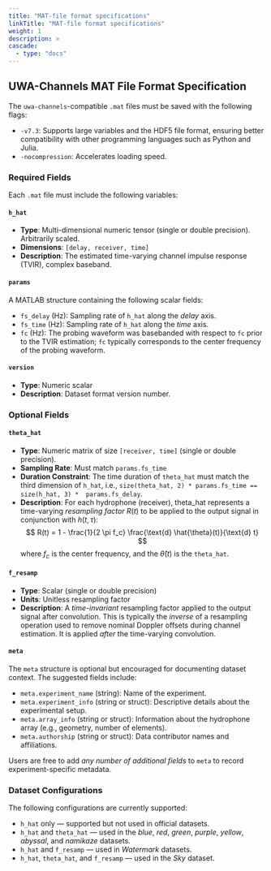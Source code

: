 ```yaml
---
title: "MAT-file format specifications"
linkTitle: "MAT-file format specifications"
weight: 1
description: >
cascade:
  - type: "docs"
---
```


## UWA-Channels MAT File Format Specification

The `uwa-channels`-compatible `.mat` files must be saved with the following flags:

* `-v7.3`: Supports large variables and the HDF5 file format, ensuring better compatibility with other programming languages such as Python and Julia.
* `-nocompression`: Accelerates loading speed.

### Required Fields

Each `.mat` file must include the following variables:

#### **`h_hat`**

* **Type**: Multi-dimensional numeric tensor (single or double precision). Arbitrarily scaled.
* **Dimensions**: `[delay, receiver, time]`
* **Description**: The estimated time-varying channel impulse response (TVIR), complex baseband.

#### **`params`**

A MATLAB structure containing the following scalar fields:

* `fs_delay` (Hz): Sampling rate of `h_hat` along the *delay* axis.
* `fs_time` (Hz): Sampling rate of `h_hat` along the *time* axis.
* `fc` (Hz): The probing waveform was basebanded with respect to `fc` prior to the TVIR estimation; `fc` typically corresponds to the center frequency of the probing waveform. 

#### **`version`**

* **Type**: Numeric scalar
* **Description**: Dataset format version number.

### Optional Fields

#### **`theta_hat`**

* **Type**: Numeric matrix of size `[receiver, time]` (single or double precision).
* **Sampling Rate**: Must match `params.fs_time`
* **Duration Constraint**: The time duration of `theta_hat` must match the third dimension of `h_hat`, i.e., `size(theta_hat, 2) * params.fs_time == size(h_hat, 3) *  params.fs_delay`.
* **Description**: For each hydrophone (receiver), theta_hat represents a time-varying *resampling factor* $R(t)$ to be applied to the output signal in conjunction with $h(t,\tau)$:
$$ R(t) = 1 - \frac{1}{2 \pi f_c} \frac{\text{d} \hat{\theta}(t)}{\text{d} t} $$
where $f_c$ is the center frequency, and the $\hat{\theta}(t)$ is the `theta_hat`.

#### **`f_resamp`**

* **Type**: Scalar (single or double precision)
* **Units**: Unitless resampling factor
* **Description**: A *time-invariant* resampling factor applied to the output signal after convolution. This is typically the *inverse* of a resampling operation used to remove nominal Doppler offsets during channel estimation. It is applied *after* the time-varying convolution.

#### **`meta`**

The `meta` structure is optional but encouraged for documenting dataset context. The suggested fields include:

* `meta.experiment_name` (string): Name of the experiment.
* `meta.experiment_info` (string or struct): Descriptive details about the experimental setup.
* `meta.array_info` (string or struct): Information about the hydrophone array (e.g., geometry, number of elements).
* `meta.authorship` (string or struct): Data contributor names and affiliations.

Users are free to add *any number of additional fields* to `meta` to record experiment-specific metadata.

### Dataset Configurations

The following configurations are currently supported:

* `h_hat` only — supported but not used in official datasets.
* `h_hat` and `theta_hat` — used in the *blue*, *red*, *green*, *purple*, *yellow*, *abyssal*, and *namikaze* datasets.
* `h_hat` and `f_resamp` — used in *Watermark* datasets.
* `h_hat`, `theta_hat`, and `f_resamp` — used in the *Sky* dataset.
